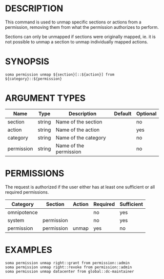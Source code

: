 # DESCRIPTION

This command is used to unmap specific sections or actions from a
permission, removing them from what the permission authorizes to perform.

Sections can only be unmapped if sections were originally mapped, ie. it
is not possible to unmap a section to unmap individually mapped
actions.

# SYNOPSIS

```
soma permission unmap ${section}[::${action}] from ${category}::${permission}
```

# ARGUMENT TYPES

Name | Type |     Description   | Default | Optional
 --- |  --- | ----------------- | ------- | --------
section | string | Name of the section | | no
action | string | Name of the action | | yes
category | string | Name of the category | | no
permission | string | Name of the permission | | no

# PERMISSIONS

The request is authorized if the user either has at least one
sufficient or all required permissions.

Category | Section | Action | Required | Sufficient
 ------- | ------- | ------ | -------- | ----------
omnipotence | | | no | yes
system | permission | | no | yes
permission | permission | unmap | yes | no

# EXAMPLES

```
soma permission unmap right::grant from permission::admin
soma permission unmap right::revoke from permission::admin
soma permission unmap datacenter from global::dc-maintainer
```
